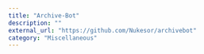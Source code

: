 ```yaml
---
title: "Archive-Bot"
description: ""
external_url: "https://github.com/Nukesor/archivebot"
category: "Miscellaneous"
---
```

